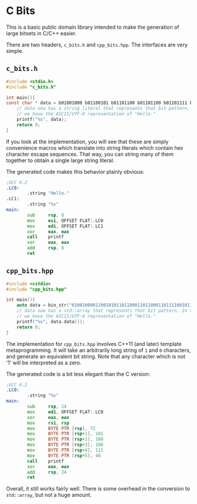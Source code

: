 C Bits
======

This is a basic public domain library intended to make the generation of large bitsets in C/C++ easier.

There are two headers, `c_bits.h` and `cpp_bits.hpp`. The interfaces are very simple.

## `c_bits.h`

```c
#include <stdio.h>
#include "c_bits.h"

int main(){
const char * data = b01001000 b01100101 b01101100 b01101100 b01101111 b00101110;
    // data now has a string literal that represents that bit pattern. In this case,
    // we have the ASCII/UTF-8 representation of "Hello."
    printf("%s", data);
    return 0;
}
```

If you look at the implementation, you will see that these are simply convenience macros which translate 
into string literals which contain hex character escape sequences. That way, you can string many of them
together to obtain a single large string literal.


The generated code makes this behavior plainly obvious:

```asm
;GCC 6.2
.LC0:
        .string "Hello."
.LC1:
        .string "%s"
main:
        sub     rsp, 8
        mov     esi, OFFSET FLAT:.LC0
        mov     edi, OFFSET FLAT:.LC1
        xor     eax, eax
        call    printf
        xor     eax, eax
        add     rsp, 8
        ret
```

## `cpp_bits.hpp`

```cpp
#include <cstdio>
#include "cpp_bits.hpp"

int main(){
    auto data = bin_str("010010000110010101101100011011000110111100101110");
    // data now has a std::array that represents that bit pattern. In this case,
    // we have the ASCII/UTF-8 representation of "Hello."
    printf("%s", data.data());
    return 0;
}
```

The implementation for `cpp_bits.hpp` involves C++11 (and later) template metaprogramming. It will take an arbitrarily long string of `1` and `0` characters, and generate an equivalent bit string. Note that any character which is not '1' will be interpreted as a zero.


The generated code is a bit less elegant than the C version:

```asm
;GCC 6.2
.LC0:
        .string "%s"
main:
        sub     rsp, 24
        mov     edi, OFFSET FLAT:.LC0
        xor     eax, eax
        mov     rsi, rsp
        mov     BYTE PTR [rsp], 72
        mov     BYTE PTR [rsp+1], 101
        mov     BYTE PTR [rsp+2], 108
        mov     BYTE PTR [rsp+3], 108
        mov     BYTE PTR [rsp+4], 111
        mov     BYTE PTR [rsp+5], 46
        call    printf
        xor     eax, eax
        add     rsp, 24
        ret
```

Overall, it still works fairly well. There is some overhead in the conversion to `std::array`, but not a huge amount.